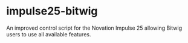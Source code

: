 # impulse25-bitwig
An improved control script for the Novation Impulse 25 allowing Bitwig users to use all available features.
